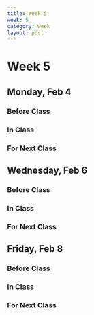 ```yaml
---
title: Week 5 
week: 5
category: week
layout: post
---
```


# Week 5

## Monday, Feb 4

### Before Class

### In Class

### For Next Class


<!-- # # # # # # # # # # # # # # # # # # # # # # # # # # # -->

## Wednesday, Feb 6

### Before Class

### In Class

### For Next Class


<!-- # # # # # # # # # # # # # # # # # # # # # # # # # # # -->

## Friday, Feb 8

### Before Class

### In Class

### For Next Class


<!-- # # # # # # # # # # # # # # # # # # # # # # # # # # # -->

